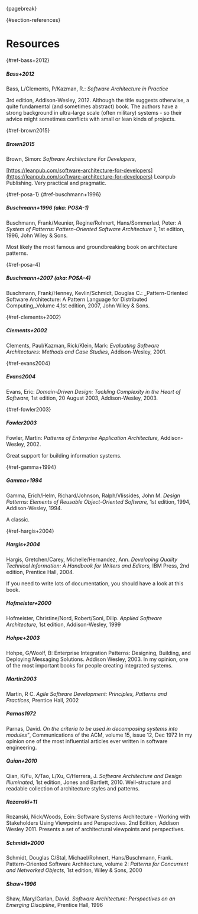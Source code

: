 {pagebreak}

{#section-references}
# Resources

{#ref-bass+2012}
##### Bass+2012

Bass, L/Clements, P/Kazman, R.: _Software Architecture in Practice_

3rd edition, Addison-Wesley, 2012. Although the title suggests otherwise, a quite
fundamental (and sometimes abstract) book.
The authors have a strong background in ultra-large scale (often military)
systems - so their advice might sometimes conflicts with small or lean kinds of projects.


{#ref-brown2015}
##### Brown2015

Brown, Simon: _Software Architecture For Developers_,

[https://leanpub.com/software-architecture-for-developers](https://leanpub.com/software-architecture-for-developers)
Leanpub Publishing. Very practical and pragmatic.

{#ref-posa-1}
{#ref-buschmann+1996}
##### Buschmann+1996 (aka: POSA-1)

Buschmann, Frank/Meunier, Regine/Rohnert, Hans/Sommerlad, Peter: _A System of Patterns: Pattern-Oriented Software Architecture 1_, 1st edition, 1996, John Wiley & Sons.

Most likely the most famous and groundbreaking book on architecture patterns.

{#ref-posa-4}
##### Buschmann+2007 (aka: POSA-4)

Buschmann, Frank/Henney, Kevlin/Schmidt, Douglas C.: _Pattern-Oriented Software Architecture: A Pattern Language for Distributed Computing,_Volume 4,1st edition, 2007, John Wiley & Sons.

{#ref-clements+2002}
##### Clements+2002

Clements, Paul/Kazman, Rick/Klein, Mark: _Evaluating Software Architectures: Methods and Case Studies_,
Addison-Wesley, 2001.

{#ref-evans2004}
##### Evans2004

Evans, Eric: _Domain-Driven Design: Tackling Complexity in the Heart of Software,_
1st edition, 20 August 2003, Addison-Wesley, 2003. 


{#ref-fowler2003}
##### Fowler2003

Fowler, Martin: _Patterns of Enterprise Application Architecture,_
Addison-Wesley, 2002. 

Great support for building information systems.

{#ref-gamma+1994}
##### Gamma+1994

Gamma, Erich/Helm, Richard/Johnson, Ralph/Vlissides, John M.
_Design Patterns: Elements of Reusable Object-Oriented Software,_
1st edition, 1994, Addison-Wesley, 1994. 

A classic.

{#ref-hargis+2004}
##### Hargis+2004

Hargis, Gretchen/Carey, Michelle/Hernandez, Ann.
_Developing Quality Technical Information: A Handbook for Writers and Editors,_
IBM Press, 2nd edition, Prentice Hall, 2004. 

If you need to write lots of documentation,
you should have a look at this book.


##### Hofmeister+2000

Hofmeister, Christine/Nord, Robert/Soni, Dilip.
_Applied Software Architecture,_
1st edition, Addison-Wesley, 1999

##### Hohpe+2003

Hohpe, G/Woolf, B: Enterprise Integration Patterns: Designing, Building, and Deploying
Messaging Solutions. Addison Wesley, 2003. In my opinion, one of the most important books
for people creating integrated systems.


##### Martin2003

Martin, R C.
_Agile Software Development: Principles, Patterns and Practices_,
Prentice Hall, 2002


##### Parnas1972

Parnas, David.
_On the criteria to be used in decomposing systems into modules"_,
Communications of the ACM, volume 15, issue 12, Dec 1972
In my opinion one of the most influential articles ever written in software engineering.


##### Quian+2010

Qian, K/Fu, X/Tao, L/Xu, C/Herrera, J.
_Software Architecture and Design Illuminated,_
1st edition, Jones and Bartlett, 2010. Well-structure and readable collection
of architecture styles and patterns.

##### Rozanski+11

Rozanski, Nick/Woods, Eoin: Software Systems Architecture - Working with
Stakeholders Using Viewpoints and Perspectives. 2nd Edition, Addison Wesley 2011.
Presents a set of architectural viewpoints and perspectives.

##### Schmidt+2000

Schmidt, Douglas C/Stal, Michael/Rohnert, Hans/Buschmann, Frank.
Pattern-Oriented Software Architecture, volume 2:
_Patterns for Concurrent and Networked Objects,_
1st edition, Wiley & Sons, 2000

##### Shaw+1996

Shaw, Mary/Garlan, David.
_Software Architecture: Perspectives on an
Emerging Discipline_,
Prentice Hall, 1996
